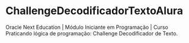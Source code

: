 # ChallengeDecodificadorTextoAlura
Oracle Next Education | Módulo Iniciante em Programação | Curso Praticando lógica de programação: Challenge Decodificador de Texto.
